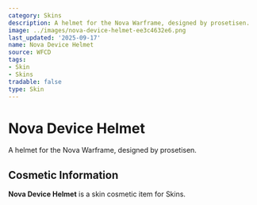 ```yaml
---
category: Skins
description: A helmet for the Nova Warframe, designed by prosetisen.
image: ../images/nova-device-helmet-ee3c4632e6.png
last_updated: '2025-09-17'
name: Nova Device Helmet
source: WFCD
tags:
- Skin
- Skins
tradable: false
type: Skin
---
```


# Nova Device Helmet

A helmet for the Nova Warframe, designed by prosetisen.

## Cosmetic Information

**Nova Device Helmet** is a skin cosmetic item for Skins.

